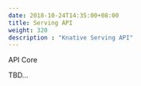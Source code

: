 ```yaml
---
date: 2018-10-24T14:35:00+08:00
title: Serving API
weight: 320
description : "Knative Serving API"
---
```


API Core 

TBD...